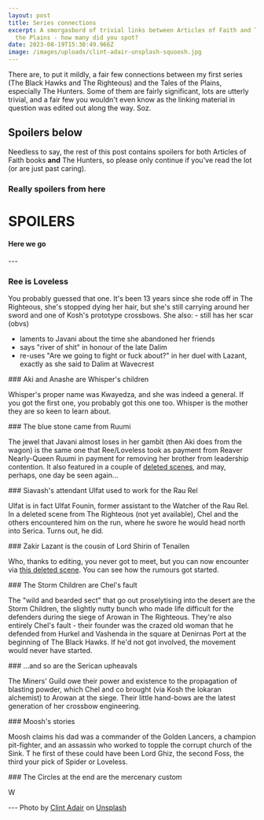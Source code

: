 ```yaml
---
layout: post
title: Series connections
excerpt: A smorgasbord of trivial links between Articles of Faith and Tales of
  the Plains - how many did you spot?
date: 2023-08-19T15:30:49.966Z
image: /images/uploads/clint-adair-unsplash-squoosh.jpg
---
```

T﻿here are, to put it mildly, a fair few connections between my first series (The Black Hawks and The Righteous) and the Tales of the Plains, especially The Hunters. Some of them are fairly significant, lots are utterly trivial, and a fair few you wouldn't even know as the linking material in question was edited out along the way. Soz.

## Spoilers below 

N﻿eedless to say, the rest of this post contains spoilers for both Articles of Faith books **and** The Hunters, so please only continue if you've read the lot (or are just past caring).

### Really spoilers from here

# SPOILERS

#### Here we go

-﻿--

### Ree is Loveless

Y﻿ou probably guessed that one. It's been 13 years since she rode off in The Righteous, she's stopped dying her hair, but she's still carrying around her sword and one of Kosh's prototype crossbows. She also:
-﻿ still has her scar (obvs)
- laments to Javani about the time she abandoned her friends
- says "river of shit" in honour of the late Dalim
- re-uses "Are we going to fight or fuck about?" in her duel with Lazant, exactly as she said to Dalim at Wavecrest

#﻿## Aki and Anashe are Whisper's children

W﻿hisper's proper name was Kwayedza, and she was indeed a general. If you got the first one, you probably got this one too. Whisper is the mother they are so keen to learn about.

#﻿## The blue stone came from Ruumi

T﻿he jewel that Javani almost loses in her gambit (then Aki does from the wagon) is the same one that Ree/Loveless took as payment from Reaver Nearly-Queen Ruumi in payment for removing her brother from leadership contention. It also featured in a couple of [deleted scenes](/deleted-scenes), and may, perhaps, one day be seen again...

#﻿## Siavash's attendant Ulfat used to work for the Rau Rel

U﻿lfat is in fact Ulfat Founin, former assistant to the Watcher of the Rau Rel. In a deleted scene from The Righteous (not yet available), Chel and the others encountered him on the run, where he swore he would head north into Serica. Turns out, he did.

#﻿## Zakir Lazant is the cousin of Lord Shirin of Tenailen

W﻿ho, thanks to editing, you never got to meet, but you can now encounter via [this deleted scene](/deleted-scenes/foss-and-loveless-2). You can see how the rumours got started.

#﻿## The Storm Children are Chel's fault

T﻿he "wild and bearded sect" that go out proselytising into the desert are the Storm Children, the slightly nutty bunch who made life difficult for the defenders during the siege of Arowan in The Righteous. They're also entirely Chel's fault - their founder was the crazed old woman that he defended from Hurkel and Vashenda in the square at Denirnas Port at the beginning of The Black Hawks. If he'd not got involved, the movement would never have started.

#﻿## ...and so are the Serican upheavals

The Miners' Guild owe their power and existence to the propagation of blasting powder, which Chel and co brought (via Kosh the Iokaran alchemist) to Arowan at the siege. Their little hand-bows are the latest generation of her crossbow engineering.

#﻿## Moosh's stories

Moosh claims his dad was a commander of the Golden Lancers, a champion pit-fighter, and an assassin who worked to topple the corrupt church of the Sink. The first of these could have been Lord Ghiz, the second Foss, the third your pick of Spider or Loveless.

#﻿## The Circles at the end are the mercenary custom

W

-﻿--
Photo by <a href="https://unsplash.com/@clintadair?utm_source=unsplash&utm_medium=referral&utm_content=creditCopyText">Clint Adair</a> on <a href="https://unsplash.com/photos/BW0vK-FA3eg?utm_source=unsplash&utm_medium=referral&utm_content=creditCopyText">Unsplash</a>
  